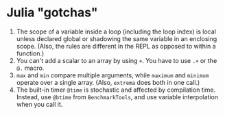 # Julia "gotchas"

1. The scope of a variable inside a loop (including the loop index) is local unless declared global or shadowing the same variable in an enclosing scope. (Also, the rules are different in the REPL as opposed to within a function.)
2. You can't add a scalar to an array by using `+`. You have to use `.+` or the `@.` macro.
3. `max` and `min` compare multiple arguments, while `maximum` and `minimum` operate over a single array. (Also, `extrema` does both in one call.)
4. The built-in timer `@time` is stochastic and affected by compilation time. Instead, use `@btime` from `BenchmarkTools`, and use variable interpolation when you call it.